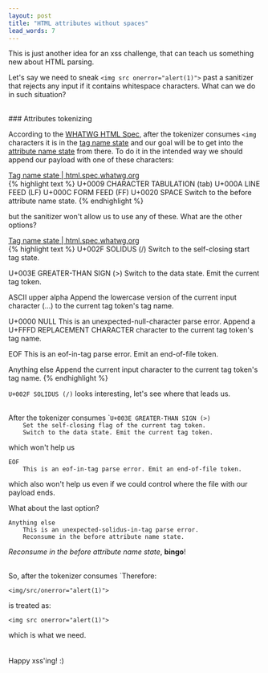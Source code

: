 ```yaml
---
layout: post
title: "HTML attributes without spaces"
lead_words: 7
---
```


<style>

figure.highlight {
	margin-top: 25px;
	margin-bottom: 25px;
}

</style>

This is just another idea for an xss challenge, that can teach us something new about HTML parsing.

Let's say we need to sneak `<img src onerror="alert(1)">` past a sanitizer that rejects any input if it contains whitespace characters. What can we do in such situation?

<br>
### Attributes tokenizing

According to the [WHATWG HTML Spec](https://html.spec.whatwg.org/), after the tokenizer consumes `<img` characters it is in the [tag name state](https://html.spec.whatwg.org/multipage/parsing.html#tag-name-state) and our goal will be to get into the [attribute name state](https://html.spec.whatwg.org/multipage/parsing.html#attribute-name-state) from there. To do it in the intended way we should append our payload with one of these characters:

<div class="filename"><a href="https://html.spec.whatwg.org/multipage/parsing.html#tag-name-state" target="blank">Tag name state 
 | html.spec.whatwg.org</a></div>
{% highlight text %}
U+0009 CHARACTER TABULATION (tab)
U+000A LINE FEED (LF)
U+000C FORM FEED (FF)
U+0020 SPACE
    Switch to the before attribute name state.
{% endhighlight %}

but the sanitizer won't allow us to use any of these. What are the other options?

<div class="filename"><a href="https://html.spec.whatwg.org/multipage/parsing.html#tag-name-state" target="blank">Tag name state 
 | html.spec.whatwg.org</a></div>
{% highlight text %}
U+002F SOLIDUS (/)
    Switch to the self-closing start tag state.

U+003E GREATER-THAN SIGN (>)
    Switch to the data state. Emit the current tag token.

ASCII upper alpha
    Append the lowercase version of the current input character
    (...) to the current tag token's tag name.

U+0000 NULL
    This is an unexpected-null-character parse error. 
    Append a U+FFFD REPLACEMENT CHARACTER character
        to the current tag token's tag name.

EOF
    This is an eof-in-tag parse error. Emit an end-of-file token.

Anything else
    Append the current input character to the current tag token's tag name.
{% endhighlight %}

`U+002F SOLIDUS (/)` looks interesting, let's see where that leads us.


<br>
After the tokenizer consumes `<img/` it is in the [self-closing tag state](https://html.spec.whatwg.org/multipage/parsing.html#self-closing-start-tag-state) and then we can try: 

```
U+003E GREATER-THAN SIGN (>)
    Set the self-closing flag of the current tag token. 
    Switch to the data state. Emit the current tag token.
```

which won't help us

```
EOF
    This is an eof-in-tag parse error. Emit an end-of-file token.
```

which also won't help us even if we could control where the file with our payload ends. 

What about the last option?

```
Anything else
    This is an unexpected-solidus-in-tag parse error.
    Reconsume in the before attribute name state.
```

*Reconsume in the before attribute name state*, **bingo**!

<br>
So, after the tokenizer consumes `<img` and `/`, it ends up in **the same state** as it would after consuming `<img` and a space!

Therefore:

```
<img/src/onerror="alert(1)">
```

is treated as:

```
<img src onerror="alert(1)">
```

which is what we need.
<br>
<br>
<br>
Happy xss'ing! :)